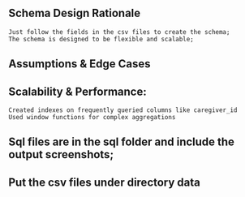 ## Schema Design Rationale
    Just follow the fields in the csv files to create the schema;
    The schema is designed to be flexible and scalable;


## Assumptions & Edge Cases



## Scalability & Performance:
    Created indexes on frequently queried columns like caregiver_id
    Used window functions for complex aggregations


## Sql files are in the sql folder and include the output screenshots;

## Put the csv files under directory data
